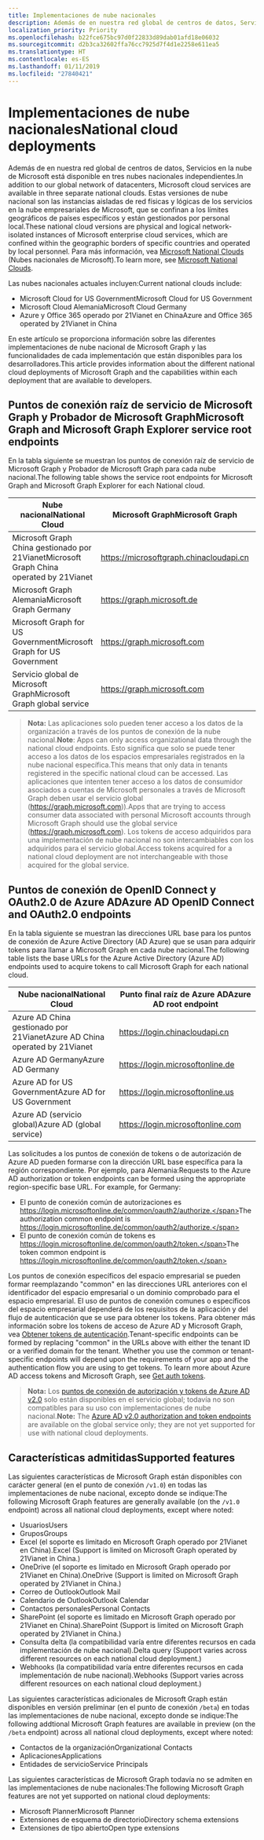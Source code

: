 ```yaml
---
title: Implementaciones de nube nacionales
description: Además de en nuestra red global de centros de datos, Servicios en la nube de Microsoft está disponible en tres nubes nacionales independientes. Estas versiones de nube nacional son las instancias aisladas de red físicas y lógicas de los servicios en la nube empresariales de Microsoft, que se confinan a los límites geográficos de países específicos y están operados por personal local. Para más información, vea Microsoft National Clouds.
localization_priority: Priority
ms.openlocfilehash: b22fce675bc97d0f22833d89dab01afd18e06032
ms.sourcegitcommit: d2b3ca32602ffa76cc7925d7f4d1e2258e611ea5
ms.translationtype: HT
ms.contentlocale: es-ES
ms.lasthandoff: 01/11/2019
ms.locfileid: "27840421"
---
```

# <a name="national-cloud-deployments"></a><span data-ttu-id="5cfab-105">Implementaciones de nube nacionales</span><span class="sxs-lookup"><span data-stu-id="5cfab-105">National cloud deployments</span></span>


<span data-ttu-id="5cfab-106">Además de en nuestra red global de centros de datos, Servicios en la nube de Microsoft está disponible en tres nubes nacionales independientes.</span><span class="sxs-lookup"><span data-stu-id="5cfab-106">In addition to our global network of datacenters, Microsoft cloud services are available in three separate national clouds.</span></span> <span data-ttu-id="5cfab-107">Estas versiones de nube nacional son las instancias aisladas de red físicas y lógicas de los servicios en la nube empresariales de Microsoft, que se confinan a los límites geográficos de países específicos y están gestionados por personal local.</span><span class="sxs-lookup"><span data-stu-id="5cfab-107">These national cloud versions are physical and logical network-isolated instances of Microsoft enterprise cloud services, which are confined within the geographic borders of specific countries and operated by local personnel.</span></span> <span data-ttu-id="5cfab-108">Para más información, vea [Microsoft National Clouds](https://www.microsoft.com/es-ES/TrustCenter/CloudServices/NationalCloud) (Nubes nacionales de Microsoft).</span><span class="sxs-lookup"><span data-stu-id="5cfab-108">To learn more, see [Microsoft National Clouds](https://www.microsoft.com/es-ES/TrustCenter/CloudServices/NationalCloud).</span></span>

<span data-ttu-id="5cfab-109">Las nubes nacionales actuales incluyen:</span><span class="sxs-lookup"><span data-stu-id="5cfab-109">Current national clouds include:</span></span>

- <span data-ttu-id="5cfab-110">Microsoft Cloud for US Government</span><span class="sxs-lookup"><span data-stu-id="5cfab-110">Microsoft Cloud for US Government</span></span>
- <span data-ttu-id="5cfab-111">Microsoft Cloud Alemania</span><span class="sxs-lookup"><span data-stu-id="5cfab-111">Microsoft Cloud Germany</span></span>
- <span data-ttu-id="5cfab-112">Azure y Office 365 operado por 21Vianet en China</span><span class="sxs-lookup"><span data-stu-id="5cfab-112">Azure and Office 365 operated by 21Vianet in China</span></span>

<span data-ttu-id="5cfab-113">En este artículo se proporciona información sobre las diferentes implementaciones de nube nacional de Microsoft Graph y las funcionalidades de cada implementación que están disponibles para los desarrolladores.</span><span class="sxs-lookup"><span data-stu-id="5cfab-113">This article provides information about the different national cloud deployments of Microsoft Graph and the capabilities within each deployment that are available to developers.</span></span>

## <a name="microsoft-graph-and-microsoft-graph-explorer-service-root-endpoints"></a><span data-ttu-id="5cfab-114">Puntos de conexión raíz de servicio de Microsoft Graph y Probador de Microsoft Graph</span><span class="sxs-lookup"><span data-stu-id="5cfab-114">Microsoft Graph and Microsoft Graph Explorer service root endpoints</span></span>

<span data-ttu-id="5cfab-115">En la tabla siguiente se muestran los puntos de conexión raíz de servicio de Microsoft Graph y Probador de Microsoft Graph para cada nube nacional.</span><span class="sxs-lookup"><span data-stu-id="5cfab-115">The following table shows the service root endpoints for Microsoft Graph and Microsoft Graph Explorer for each National cloud.</span></span>

| <span data-ttu-id="5cfab-116">Nube nacional</span><span class="sxs-lookup"><span data-stu-id="5cfab-116">National Cloud</span></span> | <span data-ttu-id="5cfab-117">Microsoft Graph</span><span class="sxs-lookup"><span data-stu-id="5cfab-117">Microsoft Graph</span></span> | <span data-ttu-id="5cfab-118">Explorador de Microsoft Graph</span><span class="sxs-lookup"><span data-stu-id="5cfab-118">Microsoft Graph Explorer</span></span>
|---------------------------|----------------|----------------|
| <span data-ttu-id="5cfab-119">Microsoft Graph China gestionado por 21Vianet</span><span class="sxs-lookup"><span data-stu-id="5cfab-119">Microsoft Graph China operated by 21Vianet</span></span> | https://microsoftgraph.chinacloudapi.cn | https://developer.microsoft.com/zh-cn/graph/graph-explorer-china |
| <span data-ttu-id="5cfab-120">Microsoft Graph Alemania</span><span class="sxs-lookup"><span data-stu-id="5cfab-120">Microsoft Graph Germany</span></span> | https://graph.microsoft.de | <span data-ttu-id="5cfab-121">No admitida.</span><span class="sxs-lookup"><span data-stu-id="5cfab-121">Not supported.</span></span> |
| <span data-ttu-id="5cfab-122">Microsoft Graph for US Government</span><span class="sxs-lookup"><span data-stu-id="5cfab-122">Microsoft Graph for US Government</span></span> | https://graph.microsoft.com | <span data-ttu-id="5cfab-123">No admitida.</span><span class="sxs-lookup"><span data-stu-id="5cfab-123">Not supported.</span></span> |
| <span data-ttu-id="5cfab-124">Servicio global de Microsoft Graph</span><span class="sxs-lookup"><span data-stu-id="5cfab-124">Microsoft Graph global service</span></span> | https://graph.microsoft.com | https://developer.microsoft.com/graph/graph-explorer |

> <span data-ttu-id="5cfab-125">**Nota:** Las aplicaciones solo pueden tener acceso a los datos de la organización a través de los puntos de conexión de la nube nacional.</span><span class="sxs-lookup"><span data-stu-id="5cfab-125">**Note**: Apps can only access organizational data through the national cloud endpoints.</span></span> <span data-ttu-id="5cfab-126">Esto significa que solo se puede tener acceso a los datos de los espacios empresariales registrados en la nube nacional específica.</span><span class="sxs-lookup"><span data-stu-id="5cfab-126">This means that only data in tenants registered in the specific national cloud can be accessed.</span></span> <span data-ttu-id="5cfab-127">Las aplicaciones que intenten tener acceso a los datos de consumidor asociados a cuentas de Microsoft personales a través de Microsoft Graph deben usar el servicio global (https://graph.microsoft.com)).</span><span class="sxs-lookup"><span data-stu-id="5cfab-127">Apps that are trying to access consumer data associated with personal Microsoft accounts through Microsoft Graph should use the global service (https://graph.microsoft.com).</span></span> <span data-ttu-id="5cfab-128">Los tokens de acceso adquiridos para una implementación de nube nacional no son intercambiables con los adquiridos para el servicio global.</span><span class="sxs-lookup"><span data-stu-id="5cfab-128">Access tokens acquired for a national cloud deployment are not interchangeable with those acquired for the global service.</span></span>

## <a name="azure-ad-openid-connect-and-oauth20-endpoints"></a><span data-ttu-id="5cfab-129">Puntos de conexión de OpenID Connect y OAuth2.0 de Azure AD</span><span class="sxs-lookup"><span data-stu-id="5cfab-129">Azure AD OpenID Connect and OAuth2.0 endpoints</span></span>

<span data-ttu-id="5cfab-130">En la tabla siguiente se muestran las direcciones URL base para los puntos de conexión de Azure Active Directory (AD Azure) que se usan para adquirir tokens para llamar a Microsoft Graph en cada nube nacional.</span><span class="sxs-lookup"><span data-stu-id="5cfab-130">The following table lists the base URLs for the Azure Active Directory (Azure AD) endpoints used to acquire tokens to call Microsoft Graph for each national cloud.</span></span>

| <span data-ttu-id="5cfab-131">Nube nacional</span><span class="sxs-lookup"><span data-stu-id="5cfab-131">National Cloud</span></span> | <span data-ttu-id="5cfab-132">Punto final raíz de Azure AD</span><span class="sxs-lookup"><span data-stu-id="5cfab-132">Azure AD root endpoint</span></span> |
|---------------------------|----------------|
| <span data-ttu-id="5cfab-133">Azure AD China gestionado por 21Vianet</span><span class="sxs-lookup"><span data-stu-id="5cfab-133">Azure AD China operated by 21Vianet</span></span> |https://login.chinacloudapi.cn |
| <span data-ttu-id="5cfab-134">Azure AD Germany</span><span class="sxs-lookup"><span data-stu-id="5cfab-134">Azure AD Germany</span></span> | https://login.microsoftonline.de |
| <span data-ttu-id="5cfab-135">Azure AD for US Government</span><span class="sxs-lookup"><span data-stu-id="5cfab-135">Azure AD for US Government</span></span> | https://login.microsoftonline.us |
| <span data-ttu-id="5cfab-136">Azure AD (servicio global)</span><span class="sxs-lookup"><span data-stu-id="5cfab-136">Azure AD (global service)</span></span> | https://login.microsoftonline.com |

<span data-ttu-id="5cfab-p104">Las solicitudes a los puntos de conexión de tokens o de autorización de Azure AD pueden formarse con la dirección URL base específica para la región correspondiente. Por ejemplo, para Alemania:</span><span class="sxs-lookup"><span data-stu-id="5cfab-p104">Requests to the Azure AD authorization or token endpoints can be formed using the appropriate region-specific base URL. For example, for Germany:</span></span>

- <span data-ttu-id="5cfab-139">El punto de conexión común de autorizaciones es https://login.microsoftonline.de/common/oauth2/authorize.</span><span class="sxs-lookup"><span data-stu-id="5cfab-139">The authorization common endpoint is https://login.microsoftonline.de/common/oauth2/authorize.</span></span>
- <span data-ttu-id="5cfab-140">El punto de conexión común de tokens es https://login.microsoftonline.de/common/oauth2/token.</span><span class="sxs-lookup"><span data-stu-id="5cfab-140">The token common endpoint is https://login.microsoftonline.de/common/oauth2/token.</span></span>

<span data-ttu-id="5cfab-p105">Los puntos de conexión específicos del espacio empresarial se pueden formar reemplazando "common" en las direcciones URL anteriores con el identificador del espacio empresarial o un dominio comprobado para el espacio empresarial. El uso de puntos de conexión comunes o específicos del espacio empresarial dependerá de los requisitos de la aplicación y del flujo de autenticación que se use para obtener los tokens. Para obtener más información sobre los tokens de acceso de Azure AD y Microsoft Graph, vea [Obtener tokens de autenticación](./auth-overview.md).</span><span class="sxs-lookup"><span data-stu-id="5cfab-p105">Tenant-specific endpoints can be formed by replacing "common" in the URLs above with either the tenant ID or a verified domain for the tenant. Whether you use the common or tenant-specific endpoints will depend upon the requirements of your app and the authentication flow you are using to get tokens. To learn more about Azure AD access tokens and Microsoft Graph, see [Get auth tokens](./auth-overview.md).</span></span>

> <span data-ttu-id="5cfab-144">**Nota:** Los [puntos de conexión de autorización y tokens de Azure AD v2.0](https://azure.microsoft.com/es-ES/documentation/articles/active-directory-appmodel-v2-overview/) solo están disponibles en el servicio global; todavía no son compatibles para su uso con implementaciones de nube nacional.</span><span class="sxs-lookup"><span data-stu-id="5cfab-144">**Note:** The [Azure AD v2.0 authorization and token endpoints](https://azure.microsoft.com/es-ES/documentation/articles/active-directory-appmodel-v2-overview/) are available on the global service only; they are not yet supported for use with national cloud deployments.</span></span>

## <a name="supported-features"></a><span data-ttu-id="5cfab-145">Características admitidas</span><span class="sxs-lookup"><span data-stu-id="5cfab-145">Supported features</span></span>

<span data-ttu-id="5cfab-146">Las siguientes características de Microsoft Graph están disponibles con carácter general (en el punto de conexión `/v1.0`) en todas las implementaciones de nube nacional, excepto donde se indique:</span><span class="sxs-lookup"><span data-stu-id="5cfab-146">The following Microsoft Graph features are generally available (on the `/v1.0` endpoint) across all national cloud deployments, except where noted:</span></span>

* <span data-ttu-id="5cfab-147">Usuarios</span><span class="sxs-lookup"><span data-stu-id="5cfab-147">Users</span></span>
* <span data-ttu-id="5cfab-148">Grupos</span><span class="sxs-lookup"><span data-stu-id="5cfab-148">Groups</span></span>
* <span data-ttu-id="5cfab-149">Excel (el soporte es limitado en Microsoft Graph operado por 21Vianet en China).</span><span class="sxs-lookup"><span data-stu-id="5cfab-149">Excel (Support is limited on Microsoft Graph operated by 21Vianet in China.)</span></span>
* <span data-ttu-id="5cfab-150">OneDrive (el soporte es limitado en Microsoft Graph operado por 21Vianet en China).</span><span class="sxs-lookup"><span data-stu-id="5cfab-150">OneDrive (Support is limited on Microsoft Graph operated by 21Vianet in China.)</span></span>
* <span data-ttu-id="5cfab-151">Correo de Outlook</span><span class="sxs-lookup"><span data-stu-id="5cfab-151">Outlook Mail</span></span>
* <span data-ttu-id="5cfab-152">Calendario de Outlook</span><span class="sxs-lookup"><span data-stu-id="5cfab-152">Outlook Calendar</span></span>
* <span data-ttu-id="5cfab-153">Contactos personales</span><span class="sxs-lookup"><span data-stu-id="5cfab-153">Personal Contacts</span></span> 
* <span data-ttu-id="5cfab-154">SharePoint (el soporte es limitado en Microsoft Graph operado por 21Vianet en China).</span><span class="sxs-lookup"><span data-stu-id="5cfab-154">SharePoint (Support is limited on Microsoft Graph operated by 21Vianet in China.)</span></span>
* <span data-ttu-id="5cfab-155">Consulta delta (la compatibilidad varía entre diferentes recursos en cada implementación de nube nacional).</span><span class="sxs-lookup"><span data-stu-id="5cfab-155">Delta query (Support varies across different resources on each national cloud deployment.)</span></span>
* <span data-ttu-id="5cfab-156">Webhooks (la compatibilidad varía entre diferentes recursos en cada implementación de nube nacional).</span><span class="sxs-lookup"><span data-stu-id="5cfab-156">Webhooks (Support varies across different resources on each national cloud deployment.)</span></span>

<span data-ttu-id="5cfab-157">Las siguientes características adicionales de Microsoft Graph están disponibles en versión preliminar (en el punto de conexión `/beta`) en todas las implementaciones de nube nacional, excepto donde se indique:</span><span class="sxs-lookup"><span data-stu-id="5cfab-157">The following addtional Microsoft Graph features are available in preview (on the `/beta` endpoint) across all national cloud deployments, except where noted:</span></span>

* <span data-ttu-id="5cfab-158">Contactos de la organización</span><span class="sxs-lookup"><span data-stu-id="5cfab-158">Organizational Contacts</span></span>
* <span data-ttu-id="5cfab-159">Aplicaciones</span><span class="sxs-lookup"><span data-stu-id="5cfab-159">Applications</span></span>
* <span data-ttu-id="5cfab-160">Entidades de servicio</span><span class="sxs-lookup"><span data-stu-id="5cfab-160">Service Principals</span></span>

<span data-ttu-id="5cfab-161">Las siguientes características de Microsoft Graph todavía no se admiten en las implementaciones de nube nacionales:</span><span class="sxs-lookup"><span data-stu-id="5cfab-161">The following Microsoft Graph features are not yet supported on national cloud deployments:</span></span>

* <span data-ttu-id="5cfab-162">Microsoft Planner</span><span class="sxs-lookup"><span data-stu-id="5cfab-162">Microsoft Planner</span></span>
* <span data-ttu-id="5cfab-163">Extensiones de esquema de directorio</span><span class="sxs-lookup"><span data-stu-id="5cfab-163">Directory schema extensions</span></span>
* <span data-ttu-id="5cfab-164">Extensiones de tipo abierto</span><span class="sxs-lookup"><span data-stu-id="5cfab-164">Open type extensions</span></span>
